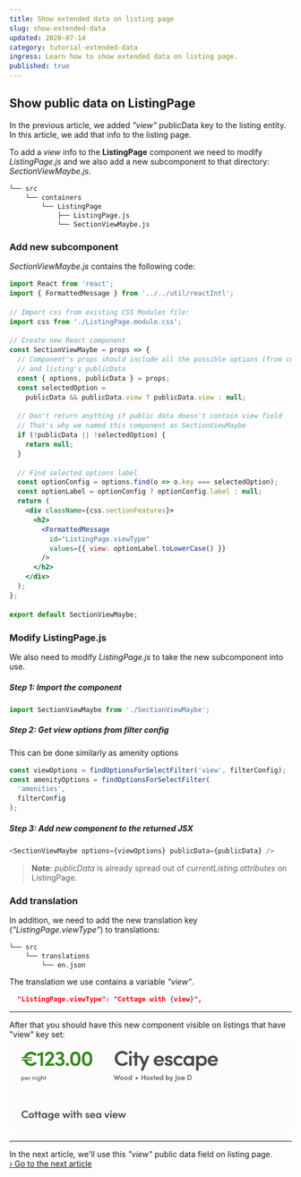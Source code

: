 ```yaml
---
title: Show extended data on listing page
slug: show-extended-data
updated: 2020-07-14
category: tutorial-extended-data
ingress: Learn how to show extended data on listing page.
published: true
---
```


## Show public data on ListingPage

In the previous article, we added _"view"_ publicData key to the listing
entity. In this article, we add that info to the listing page.

To add a _view_ info to the **ListingPage** component we need to modify
_ListingPage.js_ and we also add a new subcomponent to that directory:
_SectionViewMaybe.js_.

```shell
└── src
    └── containers
        └── ListingPage
            ├── ListingPage.js
            └── SectionViewMaybe.js
```

### Add new subcomponent

_SectionViewMaybe.js_ contains the following code:

```jsx
import React from 'react';
import { FormattedMessage } from '../../util/reactIntl';

// Import css from existing CSS Modules file:
import css from './ListingPage.module.css';

// Create new React component
const SectionViewMaybe = props => {
  // Component's props should include all the possible options (from config)
  // and listing's publicData
  const { options, publicData } = props;
  const selectedOption =
    publicData && publicData.view ? publicData.view : null;

  // Don't return anything if public data doesn't contain view field
  // That's why we named this component as SectionViewMaybe
  if (!publicData || !selectedOption) {
    return null;
  }

  // Find selected options label
  const optionConfig = options.find(o => o.key === selectedOption);
  const optionLabel = optionConfig ? optionConfig.label : null;
  return (
    <div className={css.sectionFeatures}>
      <h2>
        <FormattedMessage
          id="ListingPage.viewType"
          values={{ view: optionLabel.toLowerCase() }}
        />
      </h2>
    </div>
  );
};

export default SectionViewMaybe;
```

### Modify ListingPage.js

We also need to modify _ListingPage.js_ to take the new subcomponent
into use.

##### Step 1: Import the component

```js
import SectionViewMaybe from './SectionViewMaybe';
```

##### Step 2: Get view options from filter config

This can be done similarly as amenity options

```js
const viewOptions = findOptionsForSelectFilter('view', filterConfig);
const amenityOptions = findOptionsForSelectFilter(
  'amenities',
  filterConfig
);
```

##### Step 3: Add new component to the returned JSX

```js
<SectionViewMaybe options={viewOptions} publicData={publicData} />
```

> **Note**: _publicData_ is already spread out of
> _currentListing.attributes_ on ListingPage.

### Add translation

In addition, we need to add the new translation key
(_"ListingPage.viewType"_) to translations:

```shell
└── src
    └── translations
        └── en.json
```

The translation we use contains a variable _"view"_.

```json
  "ListingPage.viewType": "Cottage with {view}",
```

---

After that you should have this new component visible on listings that
have "view" key set:
![Screenshot from listing page](./cottage_with_sea_view.png)

---

In the next article, we'll use this _"view"_ public data field on
listing page.<br />
[› Go to the next article](/tutorial-extended-data/filter-with-extended-data/)
